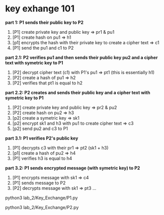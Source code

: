 # key exhange 101

**part 1: P1 sends their public key to P2**

1. [P1] create private key and public key => pr1 & pu1
2. [P1] create hash on pu1 => h1
3. [p1] encrypts the hash with their private key to create a cipher text => c1
4. [P1] send the pu1 and c1 to P2

**part 2.1: P2 verifies pu1 and then sends their public key pu2 and a cipher text with symetric key to P1**

1. [P2] decrypt cipher text (c1) with P1's pu1 => pt1 (this is essentially h1)
2. [P2] create a hash of pu1 => h2
3. [P2] verifies that pt1 is equal to h2

**part 2.2: P2 creates and sends their public key and a cipher text with symetric key to P1**

1. [P2] create private key and public key => pr2 & pu2
2. [P2] create hash on pu2 => h3
3. [p2] create a symetric key => sk1
4. [p2] encrypt sk1 and h3 with pu1 to create cipher text => c3
5. [p2] send pu2 and c3 to P1

**part 3.1: P1 verifies P2's public key**

1. [P1] decrypts c3 with their pr1 => pt2 (sk1 + h3)
2. [p1] create a hash of pu2 => h4
3. [P1] verifies h3 is equal to h4

**part 3.2: P1 sends encrypted message (with symetric key) to P2**

1. [P1] encrypts message with sk1 => c4
2. [P1] sends message to P2
3. [P2] decrypts message with sk1 => pt3
   ...


python3 lab_2/Key_Exchange/P1.py

python3 lab_2/Key_Exchange/P2.py